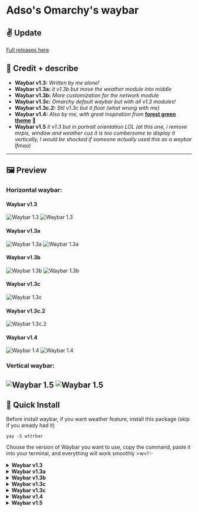 # Adso's Omarchy's waybar

## ✌️ Update
[Full releases here](https://github.com/adsovetzky/Adsovetzky-Omarchy-s-Waybar/releases)

## 🎨 Credit + describe

- **Waybar v1.3:** _Written by me alone!_
- **Waybar v1.3a:** _it v1.3b but move the weather module into middle_
- **Waybar v1.3b:** _More customization for the network module_
- **Waybar v1.3c:** _Omarchy default waybar but with all v1.3 modules!_
- **Waybar v1.3c.2:** _Stil v1.3c but it float (what wrong with me)_
- **Waybar v1.4:** _Also by me, with great inspiration from_ [**forest green theme**](https://github.com/abhijeet-swami/omarchy-forest-green-theme/tree/main) 🌲
- **Waybar v1.5** _it v1.3 but in portrait orientation LOL (at this one, i remove mrpis, window and weather cuz it is too cumbersome to display it vertically, I would be shocked if someone actually used this as a waybar lfmao)_

---

## 🖼️ Preview

### Horizontal waybar:

#### Waybar v1.3
![Waybar 1.3](image/image.png)
![Waybar 1.3](image/image3.png)

#### Waybar v1.3a
![Waybar 1.3a](image/image7.png)
![Waybar 1.3a](image/image8.png)

#### Waybar v1.3b
![Waybar 1.3b](image/image5.png)
![Waybar 1.3b](image/image6.png)

#### Waybar v1.3c
![Waybar 1.3c](image/image9.png)

#### Waybar v1.3c.2
![Waybar 1.3c.2](image/image12.png)

#### Waybar v1.4
![Waybar 1.4](image/image2.png)
![Waybar 1.4](image/image4.png)

### Vertical waybar:
![Waybar 1.5](image/image10.png)
![Waybar 1.5](image/image11.png)
---

## 🚀 Quick Install

Before install waybar, if you want weather feature, install this package (skip if you aready had it)
```
yay -S wttrbar
```

Choose the version of Waybar you want to use, copy the command, paste it into your terminal, and everything will work smoothly >w<!✨

<details>
<summary><strong>Waybar v1.3</strong></summary>

```
# clone the config from github
git clone https://github.com/adsovetzky/Adsovetzky-Omarchy-s-Waybar.git
cd Adsovetzky-Omarchy-s-Waybar

# Backup ur current config and style into "backup" folder
mkdir -p ~/.config/waybar/backup-waybar
[ -d ~/.config/waybar ] && mv ~/.config/waybar/* ~/.config/waybar/backup-waybar/ 2>/dev/null

# Replace with the new Waybar config!
cp -r ./waybar-1.3/config.jsonc ~/.config/waybar/
cp -r ./waybar-1.3/style.css ~/.config/waybar/

# Delete the clone
cd ..
rm -rf Adsovetzky-Omarchy-s-Waybar

# And now restart ur Waybar!!!
omarchy-restart-waybar

```
</details>

<details>
<summary><strong>Waybar v1.3a</strong></summary>

```
# clone the config from github
git clone https://github.com/adsovetzky/Adsovetzky-Omarchy-s-Waybar.git
cd Adsovetzky-Omarchy-s-Waybar

# Backup ur current config and style into "backup" folder
mkdir -p ~/.config/waybar/backup-waybar
[ -d ~/.config/waybar ] && mv ~/.config/waybar/* ~/.config/waybar/backup-waybar/ 2>/dev/null

# Replace with the new Waybar config!
cp -r ./waybar-1.3a/config.jsonc ~/.config/waybar/
cp -r ./waybar-1.3a/style.css ~/.config/waybar/

# Delete the clone
cd ..
rm -rf Adsovetzky-Omarchy-s-Waybar

# And now restart ur Waybar!!!
omarchy-restart-waybar

```
</details>

<details>
<summary><strong>Waybar v1.3b</strong></summary>

```
# clone the config from github
git clone https://github.com/adsovetzky/Adsovetzky-Omarchy-s-Waybar.git
cd Adsovetzky-Omarchy-s-Waybar

# Backup ur current config and style into "backup" folder
mkdir -p ~/.config/waybar/backup-waybar
[ -d ~/.config/waybar ] && mv ~/.config/waybar/* ~/.config/waybar/backup-waybar/ 2>/dev/null

# Replace with the new Waybar config!
cp -r ./waybar-1.3b/config.jsonc ~/.config/waybar/
cp -r ./waybar-1.3b/style.css ~/.config/waybar/

# Delete the clone
cd ..
rm -rf Adsovetzky-Omarchy-s-Waybar

# And now restart ur Waybar!!!
omarchy-restart-waybar

```
</details>

<details>
<summary><strong>Waybar v1.3c</strong></summary>

```
# clone the config from github
git clone https://github.com/adsovetzky/Adsovetzky-Omarchy-s-Waybar.git
cd Adsovetzky-Omarchy-s-Waybar

# Backup ur current config and style into "backup" folder
mkdir -p ~/.config/waybar/backup-waybar
[ -d ~/.config/waybar ] && mv ~/.config/waybar/* ~/.config/waybar/backup-waybar/ 2>/dev/null

# Replace with the new Waybar config!
cp -r ./waybar-1.3c/config.jsonc ~/.config/waybar/
cp -r ./waybar-1.3c/style.css ~/.config/waybar/

# Delete the clone
cd ..
rm -rf Adsovetzky-Omarchy-s-Waybar

# And now restart ur Waybar!!!
omarchy-restart-waybar

```
</details>

<details>
<summary><strong>Waybar v1.3c</strong></summary>

```
# clone the config from github
git clone https://github.com/adsovetzky/Adsovetzky-Omarchy-s-Waybar.git
cd Adsovetzky-Omarchy-s-Waybar

# Backup ur current config and style into "backup" folder
mkdir -p ~/.config/waybar/backup-waybar
[ -d ~/.config/waybar ] && mv ~/.config/waybar/* ~/.config/waybar/backup-waybar/ 2>/dev/null

# Replace with the new Waybar config!
cp -r ./waybar-1.3c.2/config.jsonc ~/.config/waybar/
cp -r ./waybar-1.3c.2/style.css ~/.config/waybar/

# Delete the clone
cd ..
rm -rf Adsovetzky-Omarchy-s-Waybar

# And now restart ur Waybar!!!
omarchy-restart-waybar

```
</details>

<details>
<summary><strong>Waybar v1.4</strong></summary>

```
# clone the config from github
git clone https://github.com/adsovetzky/Adsovetzky-Omarchy-s-Waybar.git
cd Adsovetzky-Omarchy-s-Waybar

# Backup ur current config and style into "backup" folder
mkdir -p ~/.config/waybar/backup-waybar
[ -d ~/.config/waybar ] && mv ~/.config/waybar/* ~/.config/waybar/backup-waybar/ 2>/dev/null

# Replace with the new Waybar config!
cp -r ./waybar-1.4/config.jsonc ~/.config/waybar/
cp -r ./waybar-1.4/style.css ~/.config/waybar/

# Delete the clone
cd ..
rm -rf Adsovetzky-Omarchy-s-Waybar

# And now restart ur Waybar!!!
omarchy-restart-waybar

```
</details>

<details>
<summary><strong>Waybar v1.5</strong></summary>

```
# clone the config from github
git clone https://github.com/adsovetzky/Adsovetzky-Omarchy-s-Waybar.git
cd Adsovetzky-Omarchy-s-Waybar

# Backup ur current config and style into "backup" folder
mkdir -p ~/.config/waybar/backup-waybar
[ -d ~/.config/waybar ] && mv ~/.config/waybar/* ~/.config/waybar/backup-waybar/ 2>/dev/null

# Replace with the new Waybar config!
cp -r ./waybar-1.5/config.jsonc ~/.config/waybar/
cp -r ./waybar-1.5/style.css ~/.config/waybar/

# Delete the clone
cd ..
rm -rf Adsovetzky-Omarchy-s-Waybar

# And now restart ur Waybar!!!
omarchy-restart-waybar

```
</details>
